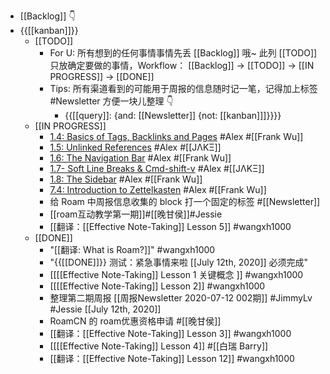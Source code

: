 - [[Backlog]] 👇
- {{[[kanban]]}}
    - [[TODO]]
        - For U: 所有想到的任何事情事情先丢 [[Backlog]] 哦~
此列 [[TODO]] 只放确定要做的事情，Workflow：
[[Backlog]] -> [[TODO]] -> [[IN PROGRESS]] -> [[DONE]]
        - Tips: 所有渠道看到的可能用于周报的信息随时记一笔，记得加上标签 #Newsletter 方便一块儿整理 👇
            - {{[[query]]: {and: [[Newsletter]] {not: [[kanban]]]}}}}
    - [[IN PROGRESS]]
        - [1.4: Basics of Tags, Backlinks and Pages](https://www.notion.so/1-4-Basics-of-Tags-Backlinks-and-Pages-8ecc50cd532a49b2a15483688159155b) #Alex #[[Frank Wu]]
        - [1.5: Unlinked References](https://www.notion.so/1-5-Unlinked-References-9ab449a5dde74ef4bc016927fe2c46d1) #Alex #[[JΛKΞ]]
        - [1.6: The Navigation Bar](https://www.notion.so/1-6-The-Navigation-Bar-06e85b3e56614395a03409a01ea5322a) #Alex #[[Frank Wu]]
        - [1.7- Soft Line Breaks & Cmd-shift-v](https://www.notion.so/1-7-Soft-Line-Breaks-Cmd-shift-v-db913a901cab43ff84cc19bf36ade4dd) #Alex #[[JΛKΞ]]
        - [1.8: The Sidebar](https://www.notion.so/1-8-The-Sidebar-95a50097bffc4629af02efd322e826ea)  #Alex #[[Frank Wu]]
        - [7.4: Introduction to Zettelkasten](https://www.notion.so/7-4-Introduction-to-Zettelkasten-9f530ce53b1d45eb9755f2033b7514bc)   #Alex #[[Frank Wu]]
        - 给 Roam 中周报信息收集的 block 打一个固定的标签 #[[Newsletter]]
        - [[roam互动教学第一期]]#[[晚甘侯]]#Jessie
        - [[翻译：[[Effective Note-Taking]] Lesson 5]] #wangxh1000
    - [[DONE]]
        - "[[翻译: What is Roam?]]" #wangxh1000
        - "{{[[DONE]]}}  测试：紧急事情来啦 [[July 12th, 2020]] 必须完成"
        - [[[[Effective Note-Taking]] Lesson 1 关键概念 ]] #wangxh1000
        - [[[[Effective Note-Taking]] Lesson 2]] #wangxh1000
        - 整理第二期周报 [[周报Newsletter 2020-07-12 002期]] #JimmyLv #Jessie [[July 12th, 2020]]
        - RoamCN 的 roam优惠资格申请 #[[晚甘侯]]
        - [[翻译：[[Effective Note-Taking]] Lesson 3]] #wangxh1000
        - [[[[Effective Note-Taking]] Lesson 4]] #[[白瑞 Barry]]
        - [[翻译：[[Effective Note-Taking]] Lesson 12]] #wangxh1000
